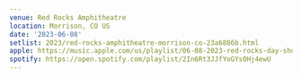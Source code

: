 ```yaml
---
venue: Red Rocks Amphitheatre
location: Morrison, CO US
date: '2023-06-08'
setlist: 2023/red-rocks-amphitheatre-morrison-co-23a6886b.html
apple: https://music.apple.com/us/playlist/06-08-2023-red-rocks-day-show/pl.u-oZyllRasoabZ6d
spotify: https://open.spotify.com/playlist/2In6Rt3JJfYoGYs0Hj4ewU
---
```

